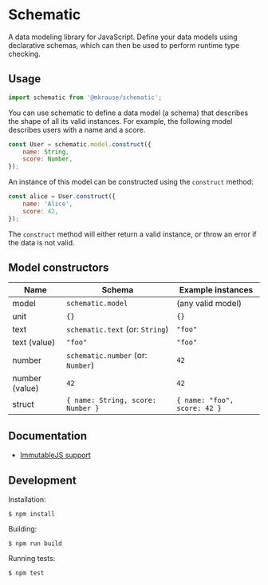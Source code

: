 
# Schematic

A data modeling library for JavaScript. Define your data models using declarative schemas, which can then be used to perform runtime type checking.


## Usage

```js
import schematic from '@mkrause/schematic';
```

You can use schematic to define a data model (a schema) that describes the shape of all its valid instances. For example, the following model describes users with a name and a score.

```js
const User = schematic.model.construct({
    name: String,
    score: Number,
});
```

An instance of this model can be constructed using the `construct` method:

```js
const alice = User.construct({
    name: 'Alice',
    score: 42,
});
```

The `construct` method will either return a valid instance, or throw an error if the data is not valid.


## Model constructors

| Name            | Schema                                              | Example instances                         |
| --------------- | -------------                                       | -------------                             |
| model           | `schematic.model`                                   | (any valid model)                         |
| unit            | `{}`                                                | `{}`                                      |
| text            | `schematic.text` (or: `String`)                     | `"foo"`                                   |
| text (value)    | `"foo"`                                             | `"foo"`                                   |
| number          | `schematic.number` (or: `Number`)                   | `42`                                      |
| number (value)  | `42`                                                | `42`                                      |
| struct          | `{ name: String, score: Number }`                   | `{ name: "foo", score: 42 }`              |


## Documentation

* [ImmutableJS support](./docs/immutable.md)


## Development

Installation:

    $ npm install

Building:

    $ npm run build

Running tests:

    $ npm test
